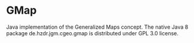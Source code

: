 # GMap
Java implementation of the Generalized Maps concept. The native Java 8 package de.hzdr.jgm.cgeo.gmap is distributed under GPL 3.0 license.
